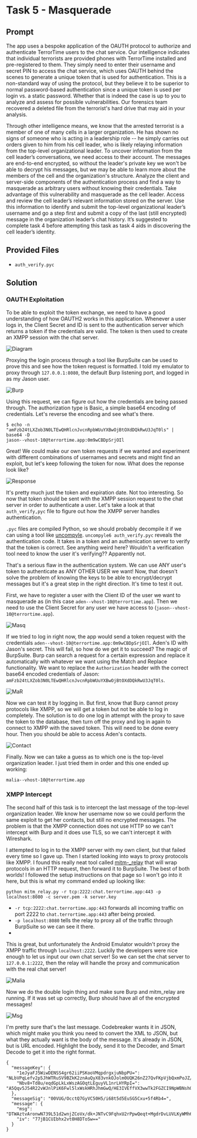 # Task 5 - Masquerade

## Prompt

The app uses a bespoke application of the OAUTH protocol to authorize and authenticate TerrorTime users to the chat service. Our intelligence indicates that individual terrorists are provided phones with TerrorTime installed and pre-registered to them. They simply need to enter their username and secret PIN to access the chat service, which uses OAUTH behind the scenes to generate a unique token that is used for authentication. This is a non-standard way of using the protocol, but they believe it to be superior to normal password-based authentication since a unique token is used per login vs. a static password. Whether that is indeed the case is up to you to analyze and assess for possible vulnerabilities. Our forensics team recovered a deleted file from the terrorist's hard drive that may aid in your analysis.

Through other intelligence means, we know that the arrested terrorist is a member of one of many cells in a larger organization. He has shown no signs of someone who is acting in a leadership role -- he simply carries out orders given to him from his cell leader, who is likely relaying information from the top-level organizational leader. To uncover information from the cell leader’s conversations, we need access to their account. The messages are end-to-end encrypted, so without the leader's private key we won't be able to decrypt his messages, but we may be able to learn more about the members of the cell and the organization's structure. Analyze the client and server-side components of the authentication process and find a way to masquerade as arbitrary users without knowing their credentials. Take advantage of this vulnerability and masquerade as the cell leader. Access and review the cell leader’s relevant information stored on the server. Use this information to identify and submit the top-level organizational leader’s username and go a step first and submit a copy of the last (still encrypted) message in the organization leader’s chat history. It’s suggested to complete task 4 before attempting this task as task 4 aids in discovering the cell leader’s identity.

## Provided Files

* `auth_verify.pyc`

## Solution

### OAUTH Exploitation

To be able to exploit the token exchange, we need to have a good understanding of how OAUTH2 works in this application. Whenever a user logs in, the Client Secret and ID is sent to the authentication server which returns a token if the credentials are valid. The token is then used to create an XMPP session with the chat server. 

![Diagram](images/diagram.png)

Proxying the login process through a tool like BurpSuite can be used to prove this and see how the token request is formatted. I told my emulator to proxy through `127.0.0.1:8080`, the default Burp listening port, and logged in as my Jason user. 

![Burp](images/burp.png)

Using this request, we can figure out how the credentials are being passed through. The authorization type is Basic, a simple base64 encoding of credentials. Let's reverse the encoding and see what's there.

```
$ echo -n "amFzb24tLXZob3N0LTEwQHRlcnJvcnRpbWUuYXBwOjBtOXdDQkRwU3JqT0ls" | base64 -D
jason--vhost-10@terrortime.app:0m9wCBDpSrjOIl
```

Great! We could make our own token requests if we wanted and experiment with different combinations of usernames and secrets and might find an exploit, but let's keep following the token for now. What does the reponse look like?

![Response](images/response.png)

It's pretty much just the token and expiration date. Not too interesting. So now that token should be sent with the XMPP session request to the chat server in order to authenticate a user. Let's take a look at that `auth_verify,pyc` file to figure out how the XMPP server handles authentication.

`.pyc` files are compiled Python, so we should probably decompile it if we can using a tool like [uncompyle](https://pypi.org/project/uncompyle6/). `uncompyle6 auth_verify.pyc` reveals the authentication code. It takes in a token and an authenication server to verify that the token is correct. See anything weird here? Wouldn't a verification tool need to know the user it's verifying?? Apparently not. 

That's a serious flaw in the authentication system. We can use ANY user's token to authenticate as ANY OTHER USER we want! Now, that doesn't solve the problem of knowing the keys to be able to encrypt/decrypt messages but it's a great step in the right direction. It's time to test it out.

First, we have to register a user with the Client ID of the user we want to masquerade as (in this case `aden--vhost-10@terrortime.app`). Then we need to use the Client Secret for any user we have access to (`jason--vhost-10@terrortime.app`).

![Masq](images/masq.png)

If we tried to log in right now, the app would send a token request with the credentials `aden--vhost-10@terrortime.app:0m9wCBDpSrjOIl`. Aden's ID with Jason's secret. This will fail, so how do we get it to succeed? The magic of BurpSuite. Burp can search a request for a certain expression and replace it automatically with whatever we want using the Match and Replace functionality. We want to replace the `Authorization` header with the correct base64 encoded credentials of Jason: `amFzb24tLXZob3N0LTEwQHRlcnJvcnRpbWUuYXBwOjBtOXdDQkRwU3JqT0ls`. 

![MaR](images/mar.png)

Now we can test it by logging in. But first, know that Burp cannot proxy protocols like XMPP, so we will get a token but not be able to log in completely. The solution is to do one log in attempt with the proxy to save the token to the database, then turn off the proxy and log in again to connect to XMPP with the saved token. This will need to be done every hour. Then you should be able to access Aden's contacts.

![Contact](images/contact.png)

Finally. Now we can take a guess as to which one is the top-level organization leader. I just tried them in order and this one ended up working:

```
malia--vhost-10@terrortime.app
```

### XMPP Intercept

The second half of this task is to intercept the last message of the top-level organization leader. We know her username now so we could perform the same exploit to get her contacts, but still no encrypted messages. The problem is that the XMPP connection does not use HTTP so we can't intercept with Burp and it does use TLS, so we can't intercept it with Wireshark.

I attempted to log in to the XMPP server with my own client, but that failed every time so I gave up. Then I started looking into ways to proxy protocols like XMPP. I found this really neat tool called [mitm-\_relay](https://github.com/jrmdev/mitm_relay) that will wrap protocols in an HTTP request, then forward it to BurpSuite. The best of both worlds! I followed the setup instructions on that page so I won't go into it here, but this is what my command ended up looking like:

```
python mitm_relay.py -r tcp:2222:chat.terrortime.app:443 -p localhost:8080 -c server.pem -k server.key
```
* `-r tcp:2222:chat.terrortime.app:443` forwards all incoming traffic on port 2222 to `chat.terrortime.app:443` after being proxied.
* `-p localhost:8080` tells the relay to proxy all of the traffic through BurpSuite so we can see it there.
*
This is great, but unfortunately the Android Emulator wouldn't proxy the XMPP traffic through `localhost:2222`. Luckily the developers were nice enough to let us input our own chat server! So we can set the chat server to `127.0.0.1:2222`, then the relay will handle the proxy and communication with the real chat server! 

![Malia](images/malia.png)

Now we do the double login thing and make sure Burp and mitm_relay are running. If it was set up correctly, Burp should have all of the encrypted messages!

![Msg](images/msg.png)

I'm pretty sure that's the last message. Codebreaker wants it in JSON, which might make you think you need to convert the XML to JSON, but what they actually want is the body of the message. It's already in JSON, but is URL encoded. Highlight the body, send it to the Decoder, and Smart Decode to get it into the right format.

```
{
  "messageKey": {
    "1eJyaFJ5WiwDENSS4gr62iiPSKooVMqpdrgxjuNbpPU=": "NLbVPqLefv2p5JhWTRuSV9BZkK2znAuQyX83vnkOJolm0UQK26nZ27QvFKpVjbQxmPoJZ/M3LhaVZ+Li2suDQQP5bFmzxtblU8sEeduUmyxBbg8ibbujY3sUhf+CJsY+e1Q/SWpNf5dNLKLbuxdGw71lSnxmsyOEPJuuV2qy5xqZQh8xnf/lkGMe0D2ecuBUPC+7Z12o1lAqP0325HXyD9N9XpLcgEyjg7ZF6JSv5KEEGQhdL553HCvSOBpsV3Fl/Y6ZuKvMACukH8JeNAJxQXbCVxVKQcvTDSx8qGFOBCjHUBsebarsmcBKb+LNPeYZEuv5Zn5k2aphBW/01Vi1TA==",
    "Nbv8+Td8u/eqdGpLkLxWszAGOqtLEguyVL1nrLHYRpI=": "A5Qqv5J54R22vWJnlPiK6Fwl5lxWskHRhJhmGwQ/HE3IVEffVX3wwTk2FGZCI9NpWBNshQPZpd6aZ05oEXiIacl0ZLS5neVl05TKLj9kWc2dFXHWlhPj0URVD6mxWJ7yJ2Zh6ItusecqrTuelTQPoy7RJTPondoXCLxhInqqrGDalYKd8megLlnpuIa9tDx8j4nJ/b7FuTwn05wBd2l1k/S2Lg2fVK0t7iVNRZGiNiRiPWr2Gcue0vpe9XERYGebICLWoJCYeh/saayPvJD/Dz+/1xSnD2VNi3z1ns89h/n9JAUSNTFvZr3YtIUu2RsIUcQx0nbO8M7IquEvpTDW+g=="
  },
  "messageSig": "00VUG/OcctQ7GyVC50H5/i68t5d5EuSG5Cxu+5f4Rb4=",
  "message": {
    "msg": "DTWAztvAronwN739L51d2wnjZCoVx/dk+JNTvC9FqhxU2rPpwQeqt+MgdrDvLUVLKyWMh6UsvdS57xmtpkC4UdMQxgVZbgPuN5xKk283nHbmuTdZq8szK0fD16u6soj5U6aJ+Pnzs+Wi9UWgKxcPqDtQqNWnPExhY5oETmxUYqchxTKSzvbEUaQvOBQ3adrsoq387XSNqA3W/OxDu3iPRlEY8VyTL11KhP9nreSQtAL8Wu5S2gR3rKWwQ+4LN/Sc8fnCJup0sLmetcBWNiNYcY0Q5CgMcsTqTdtvcmm9hUIbfOY//F8auAzPhNXVV+nS0ARQj79cLLksmzFZWOuxpw==",
    "iv": "77jB1CUIbhx2vt0H8DToSw=="
  }
}
```
